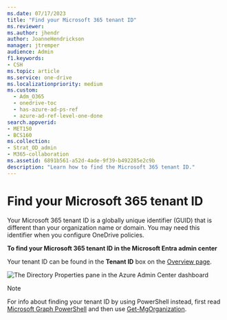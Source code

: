 ```yaml
---
ms.date: 07/17/2023
title: "Find your Microsoft 365 tenant ID"
ms.reviewer: 
ms.author: jhendr
author: JoanneHendrickson
manager: jtremper
audience: Admin
f1.keywords:
- CSH
ms.topic: article
ms.service: one-drive
ms.localizationpriority: medium
ms.custom:
  - Adm_O365
  - onedrive-toc
  - has-azure-ad-ps-ref
  - azure-ad-ref-level-one-done
search.appverid:
- MET150
- BCS160
ms.collection: 
- Strat_OD_admin
- M365-collaboration
ms.assetid: 6891b561-a52d-4ade-9f39-b492285e2c9b
description: "Learn how to find the Microsoft 365 tenant ID."
---
```


# Find your Microsoft 365 tenant ID

Your Microsoft 365 tenant ID is a globally unique identifier (GUID) that is different than your organization name or domain. You may need this identifier when you configure OneDrive policies.
  
**To find your Microsoft 365 tenant ID in the Microsoft Entra admin center**

Your tenant ID can be found in the **Tenant ID** box on the [Overview page](https://entra.microsoft.com/#view/Microsoft_AAD_IAM/TenantOverview.ReactView).

![The Directory Properties pane in the Azure Admin Center dashboard](media/tenant-id-image.png)
  
> [!NOTE]
> For info about finding your tenant ID by using PowerShell instead, first read [Microsoft Graph PowerShell](/powershell/microsoftgraph/installation?view=graph-powershell-1.0&preserve-view=true) and then use [Get-MgOrganization](/powershell/module/microsoft.graph.identity.directorymanagement/get-mgorganization?view=graph-powershell-1.0&preserve-view=true).
